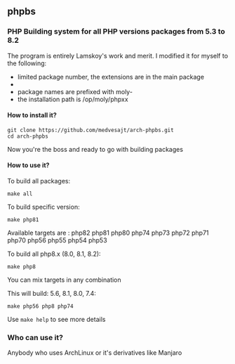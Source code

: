 ## phpbs
### PHP Building system for all PHP versions packages from 5.3 to 8.2
The program is entirely Lamskoy's work and merit. I modified it for myself to the following:

- limited package number, the extensions are in the main package
- 
- package names are prefixed with moly-
- the installation path is /op/moly/phpxx

#### How to install it? 
```
git clone https://github.com/medvesajt/arch-phpbs.git
cd arch-phpbs
```

Now you're the boss and ready to go with building packages


#### How to use it?

To build all packages:
```
make all
```

To build specific version:
```
make php81
```

Available targets are : php82 php81 php80 php74 php73 php72 php71 php70 php56 php55 php54 php53

To build all php8.x (8.0, 8.1, 8.2):
```
make php8
```

You can mix targets in any combination

This will build: 5.6, 8.1, 8.0, 7.4:
```
make php56 php8 php74
```

Use ``make help`` to see more details

### Who can use it?

Anybody who uses ArchLinux or it's derivatives like Manjaro
